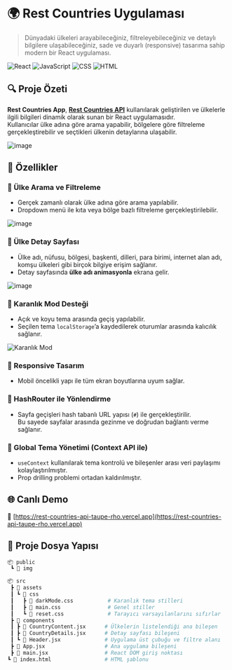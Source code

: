 # 🌍 Rest Countries Uygulaması

> Dünyadaki ülkeleri arayabileceğiniz, filtreleyebileceğiniz ve detaylı bilgilere ulaşabileceğiniz, sade ve duyarlı (responsive) tasarıma sahip modern bir React uygulaması.

![React](https://img.shields.io/badge/React-20232A?style=for-the-badge&logo=react)
![JavaScript](https://img.shields.io/badge/JavaScript-F7DF1E?style=for-the-badge&logo=javascript)
![CSS](https://img.shields.io/badge/CSS-1572B6?style=for-the-badge&logo=css3)
![HTML](https://img.shields.io/badge/HTML5-E34F26?style=for-the-badge&logo=html5)

## 🔍 Proje Özeti

**Rest Countries App**, **[Rest Countries API](https://restcountries.com/)** kullanılarak geliştirilen ve ülkelerle ilgili bilgileri dinamik olarak sunan bir React uygulamasıdır.  
Kullanıcılar ülke adına göre arama yapabilir, bölgelere göre filtreleme gerçekleştirebilir ve seçtikleri ülkenin detaylarına ulaşabilir.

![image](https://github.com/user-attachments/assets/d797e4f5-f10a-4b38-94fd-06dd40b5c515)

## 🚀 Özellikler

### 🔎 Ülke Arama ve Filtreleme
- Gerçek zamanlı olarak ülke adına göre arama yapılabilir.
- Dropdown menü ile kıta veya bölge bazlı filtreleme gerçekleştirilebilir.

![image](https://github.com/user-attachments/assets/3110be63-531a-4f78-9540-33aa87441f21)

### 📄 Ülke Detay Sayfası
- Ülke adı, nüfusu, bölgesi, başkenti, dilleri, para birimi, internet alan adı, komşu ülkeleri gibi birçok bilgiye erişim sağlanır.
- Detay sayfasında **ülke adı animasyonla** ekrana gelir.

![image](https://github.com/user-attachments/assets/02036592-dbb4-4ee4-a6ce-fc6f7e2e0947)

### 🌙 Karanlık Mod Desteği
- Açık ve koyu tema arasında geçiş yapılabilir.
- Seçilen tema `localStorage`’a kaydedilerek oturumlar arasında kalıcılık sağlanır.

![Karanlık Mod](/img/rest-countries-darkmode.png)

### 📱 Responsive Tasarım
- Mobil öncelikli yapı ile tüm ekran boyutlarına uyum sağlar.

### 🔗 HashRouter ile Yönlendirme
- Sayfa geçişleri hash tabanlı URL yapısı (`#`) ile gerçekleştirilir.  
  Bu sayede sayfalar arasında gezinme ve doğrudan bağlantı verme sağlanır.

### 🧠 Global Tema Yönetimi (Context API ile)
- `useContext` kullanılarak tema kontrolü ve bileşenler arası veri paylaşımı kolaylaştırılmıştır.
- Prop drilling problemi ortadan kaldırılmıştır.

## 🌐 Canlı Demo

🔗 [https://rest-countries-api-taupe-rho.vercel.app](https://rest-countries-api-taupe-rho.vercel.app)

## 📂 Proje Dosya Yapısı

```bash
📦 public
 ┗ 📂 img

📦 src
 ┣ 📂 assets
 ┃ ┗ 📂 css
 ┃   ┣ 📄 darkMode.css           # Karanlık tema stilleri
 ┃   ┣ 📄 main.css               # Genel stiller
 ┃   ┗ 📄 reset.css              # Tarayıcı varsayılanlarını sıfırlar
 ┣ 📂 components
 ┃ ┣ 📄 CountryContent.jsx      # Ülkelerin listelendiği ana bileşen
 ┃ ┣ 📄 CountryDetails.jsx      # Detay sayfası bileşeni
 ┃ ┗ 📄 Header.jsx              # Uygulama üst çubuğu ve filtre alanı
 ┣ 📄 App.jsx                   # Ana uygulama bileşeni
 ┣ 📄 main.jsx                  # React DOM giriş noktası
┗ 📄 index.html                 # HTML şablonu
